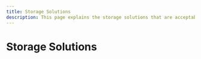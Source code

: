 ```yaml
---
title: Storage Solutions
description: This page explains the storage solutions that are acceptable for use with video services.
---
```

# Storage Solutions
